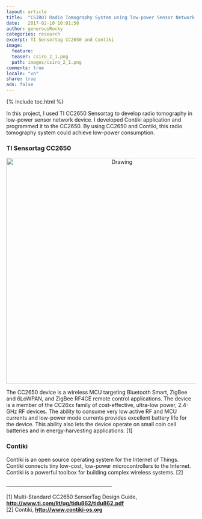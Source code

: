```yaml
---
layout: article
title:  "CSIRO) Radio Tomography System using low-power Sensor Network Device (2)"
date:   2017-02-10 10:01:50
author: generousRocky
categories: research
excerpt: TI Sensortag CC2650 and Contiki
image:
  feature:
  teaser: csiro_2_1.png
  path: images/csiro_2_1.png
comments: true
locale: "vn"
share: true
ads: false
---
```


{% include toc.html %}

In this project, I used TI CC2650 Sensortag to develop radio tomography in low-power sensor network device. I developed Contiki application and programmed it to the CC2650. By using CC2650 and Contiki, this radio tomography system could achieve low-power consumption.

### TI Sensortag CC2650
<p style="text-align: center;">
	<img src="{{ site.url }}/images/csiro_2_1.png" alt="Drawing" style="width: 600px;"/>
</p>


The CC2650 device is a wireless MCU targeting Bluetooth Smart, ZigBee and 6LoWPAN, and ZigBee RF4CE remote control applications. The device is a member of the CC26xx family of cost-effective, ultra-low power, 2.4-GHz RF devices. The ability to consume very low active RF and MCU currents and low-power mode currents provides excellent battery life for the device. This ability also lets the device operate on small coin cell batteries and in energy-harvesting applications. [1]

### Contiki

Contiki is an open source operating system for the Internet of Things. Contiki connects tiny low-cost, low-power microcontrollers to the Internet. Contiki is a powerful toolbox for building complex wireless systems. [2]


____________________________________________<br /><br />
[1] Multi-Standard CC2650 SensorTag Design Guide, **<http://www.ti.com/lit/ug/tidu862/tidu862.pdf>** <br />
[2] Contiki, **<http://www.contiki-os.org>**
